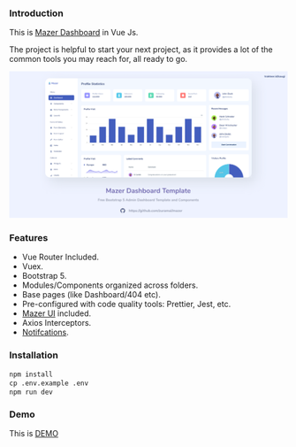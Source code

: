 ### Introduction

This is [Mazer Dashboard](https://github.com/zuramai/mazer) in Vue Js.

The project is helpful to start your next project, as it provides a lot of the common tools you may reach for, all ready to go.

![preview.png](screenshot.png)

### Features

- Vue Router Included.
- Vuex.
- Bootstrap 5.
- Modules/Components organized across folders.
- Base pages (like Dashboard/404 etc).
- Pre-configured with code quality tools: Prettier, Jest, etc.
- [Mazer UI](https://github.com/zuramai/mazer) included.
- Axios Interceptors.
- [Notifcations](https://github.com/dafcoe/vue-notification).

### Installation

```console
npm install
cp .env.example .env
npm run dev
```
### Demo

This is [DEMO](https://vue-mazer-dashboard.netlify.app/admin/dashboard)
